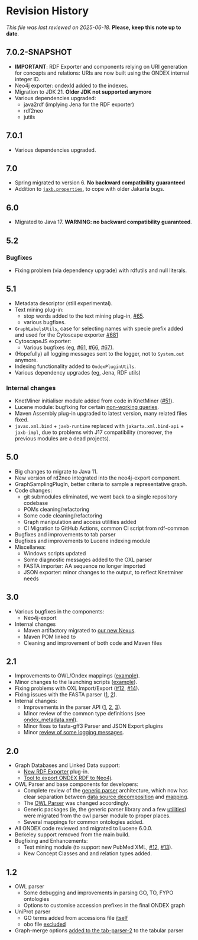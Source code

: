 # Revision History

*This file was last reviewed on 2025-06-18*. **Please, keep this note up to date**.

## 7.0.2-SNAPSHOT
* **IMPORTANT**: RDF Exporter and components relying on URI generation for
  concepts and relations: URIs are now built using the ONDEX internal integer ID.
* Neo4j exporter: ondexId added to the indexes.
* Migration to JDK 21. **Older JDK not supported anymore**
* Various dependencies upgraded:
  * java2rdf (implying Jena for the RDF exporter)
  * rdf2neo
  * jutils

## 7.0.1
* Various dependencies upgraded.

## 7.0
* Spring migrated to version 6. **No backward compatibility guaranteed**
* Addition to [`jaxb.properties`](ondex-knet-builder/modules/oxl/src/main/resources/net/sourceforge/ondex/export/oxl/jaxb.properties), to cope with older Jakarta bugs.

## 6.0
* Migrated to Java 17. **WARNING: no backward compatibility guaranteed**.

## 5.2

### Bugfixes
* Fixing problem (via dependency upgrade) with rdfutils and null literals.


## 5.1
* Metadata descriptor (still experimental).
* Text mining plug-in:
  * stop words added to the text mining plug-in, [#65][i65].
  * various bugfixes.
* `GraphLabelsUtils`, case for selecting names with specie prefix added and used for the Cytoscape exporter [#681][i681]
* CytoscapeJS exporter:
  * Various bugfixes (eg, [#61][i61], [#66][i66], [#67][i67]).
* (Hopefully) all logging messages sent to the logger, not to `System.out` anymore.
* Indexing functionality added to `OndexPluginUtils`.
* Various dependency upgrades (eg, Jena, RDF utils)
  
[i681]: https://github.com/Rothamsted/knetminer/issues/681
[i65]: https://github.com/Rothamsted/knetbuilder/issues/65
[i61]: https://github.com/Rothamsted/knetbuilder/issues/61
[i66]: https://github.com/Rothamsted/knetbuilder/issues/66
[i67]: https://github.com/Rothamsted/knetbuilder/issues/67

### Internal changes
* KnetMiner initialiser module added from code in KnetMiner ([#51][i51]).
* Lucene module: bugfixing for certain [non-working queries][i53].
* Maven Assembly plug-in upgraded to latest version, many related files fixed.
* `javax.xml.bind` + `jaxb-runtime` replaced with `jakarta.xml.bind-api` + `jaxb-impl`, due to problems with J17 compatibility 
(moreover, the previous modules are a dead projects).


[i51]: https://github.com/Rothamsted/knetbuilder/issues/51
[i53]: https://github.com/Rothamsted/knetbuilder/issues/53

## 5.0
* Big changes to migrate to Java 11.
* New version of rd2neo integrated into the neo4j-export component.
* GraphSamplingPlugIn, better criteria to sample a representative graph.
* Code changes:
  * git submodules eliminated, we went back to a single repository codebase
  * POMs cleaning/refactoring
  * Some code cleaning/refactoring
  * Graph manipulation and access utilities added
  * CI Migration to GitHub Actions, common CI script from rdf-common
* Bugfixes and improvements to tab parser
* Bugfixes and improvements to Lucene indexing module
* Miscellanea:
  * Windows scripts updated
  * Some diagnostic messages added to the OXL parser
  * FASTA importer: AA sequence no longer imported
  * JSON exporter: minor changes to the output, to reflect Knetminer needs
 
## 3.0
* Various bugfixes in the components:
  * Neo4j-export
* Internal changes
  * Maven artifactory migrated to [our new Nexus](https://knetminer.org/artifactory/).
  * Maven POM linked to 
  * Cleaning and improvement of both code and Maven files

## 2.1
  * Improvements to OWL/Ondex mappings ([example](https://github.com/Rothamsted/ondex-knet-builder/commit/eff609d09550cc96f2ed877a91b45764aa6528e6)). 
  * Minor changes to the launching scripts ([example](https://github.com/Rothamsted/ondex-desktop/commit/0b2f5145207fb21553b682c78f81752b553eed09)).
  * Fixing problems with OXL Import/Export ([#12](https://github.com/Rothamsted/ondex-knet-builder/issues/12), [#14](https://github.com/Rothamsted/ondex-knet-builder/issues/14)).
  * Fixing issues with the FASTA parser ([1](https://github.com/Rothamsted/ondex-knet-builder/commit/3795afd8c10c3000bbc6f443dd0b33b5cd309f5a), [2](https://github.com/Rothamsted/ondex-knet-builder/commit/dbea4cd20bbbcfe2140a284c187d5fd4b66a5add)).
  * Internal changes:  
    * Improvements in the parser API ([1](https://github.com/Rothamsted/ondex-base/commit/4e3d238111a3367c7531b4815c0a777b1261ed6f), [2](https://github.com/Rothamsted/ondex-base/commit/7b3406761162ef0aa44f2706a349f341d3d8a9a1), [3](https://github.com/Rothamsted/ondex-base/commit/ff79d961a4f0fcf5c3a15d8ec7be99e694660419)).  
    * Minor review of the common type definitions (see [ondex_metadata.xml](https://github.com/Rothamsted/ondex-base/blob/master/datadir/src/main/resources/xml/ondex_metadata.xml)).  
    * Minor fixes to fasta-gff3 Parser and JSON Export plugins
    * Minor [review of some logging messages](https://github.com/Rothamsted/ondex-base/commit/38238b3fb0460a7d2e8417610b03309dfa5dfa74).  
  

## 2.0
  * Graph Databases and Linked Data support:
    * [New RDF Exporter](modules/rdf-export-2) plug-in.
    * [Tool to export ONDEX RDF to Neo4j](modules/neo4j-export).
  * OWL Parser and base components for developers:
    * Complete review of the [generic parser](https://github.com/Rothamsted/ondex-base/tree/master/core/parser-api) architecture, 
      which now has clear separation between [data source decomposition](https://github.com/Rothamsted/ondex-base/blob/master/core/parser-api/src/main/java/net/sourceforge/ondex/parser/Scanner.java) 
      and [mapping](https://github.com/Rothamsted/ondex-base/blob/master/core/parser-api/src/main/java/net/sourceforge/ondex/parser/Mapper.java). 
    * The [OWL Parser](https://github.com/Rothamsted/ondex-knet-builder/tree/master/modules/owl-parser/src/main/java/net/sourceforge/ondex/parser/owl) 
      was changed accordingly.
    * Generic packages (ie, the generic parser library and a few [utilities](https://github.com/Rothamsted/ondex-base/tree/master/core/base/src/main/java/net/sourceforge/ondex/core/util))
      were migrated from the owl parser module to proper places.
    * Several mappings for common ontologies added.
  * All ONDEX code reviewed and migrated to Lucene 6.0.0.  
  * Berkeley support removed from the main build.
  * Bugfixing and Enhancements:  
  	 * Text mining module (to support new PubMed XML, [#12](https://github.com/Rothamsted/ondex-knet-builder/issues/12), [#13](https://github.com/Rothamsted/ondex-knet-builder/issues/12)).
  	 * New Concept Classes and and relation types added.


## 1.2
  * OWL parser
    * Some debugging and improvements in parsing GO, TO, FYPO ontologies
    * Options to customise accession prefixes in the final ONDEX graph
  * UniProt parser
    * GO terms added from accessions file [itself](https://github.com/Rothamsted/ondex-knet-builder/commit/b07c6469c7631a82bce65a46226abcaa0d3a2a00)
    * obo file [excluded](https://github.com/Rothamsted/ondex-knet-builder/commit/6c383b8d2be4455be0c132b1065947af40c715e0)
  * Graph-merge options [added to the tab-parser-2](https://github.com/Rothamsted/ondex-knet-builder/commit/c0d907b099999635ecf577f32fec9fb8e0310e48) to the tabular parser
